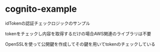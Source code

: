 # cognito-example
idTokenの認証チェックロジックのサンプル

tokenをチェックし内容を取得するだけの場合AWS関連のライブラリは不要

OpenSSLを使って公開鍵を作成してその鍵を用いてtokenのチェックしている
